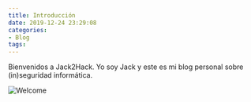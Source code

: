 ```yaml
---
title: Introducción
date: 2019-12-24 23:29:08
categories:
- Blog
tags:
---
```


Bienvenidos a Jack2Hack. Yo soy Jack y este es mi blog personal sobre (in)seguridad informática.

![Welcome](https://acegif.com/wp-content/uploads/2021/4fh5wi/bienvnds-14.gif)
